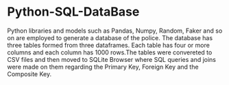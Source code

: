# Python-SQL-DataBase
Python libraries and models such as Pandas, Numpy, Random, Faker and so on are employed to generate a database of the police. The database has three tables formed from three dataframes. Each table has four or more columns and each column has 1000 rows.The tables were convereted to CSV files and then moved to SQLite Browser where SQL queries and joins were made on them regarding the Primary Key, Foreign Key and the Composite Key.
